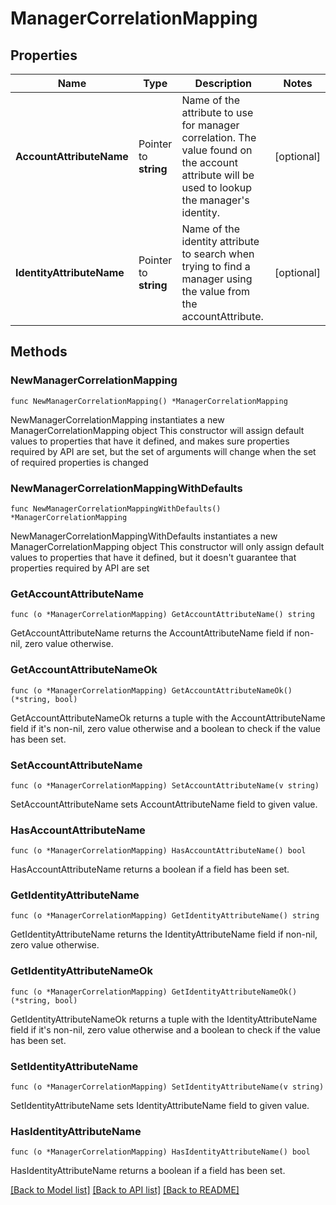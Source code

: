 # ManagerCorrelationMapping

## Properties

Name | Type | Description | Notes
------------ | ------------- | ------------- | -------------
**AccountAttributeName** | Pointer to **string** | Name of the attribute to use for manager correlation. The value found on the account attribute will be used to lookup the manager&#39;s identity. | [optional] 
**IdentityAttributeName** | Pointer to **string** | Name of the identity attribute to search when trying to find a manager using the value from the accountAttribute. | [optional] 

## Methods

### NewManagerCorrelationMapping

`func NewManagerCorrelationMapping() *ManagerCorrelationMapping`

NewManagerCorrelationMapping instantiates a new ManagerCorrelationMapping object
This constructor will assign default values to properties that have it defined,
and makes sure properties required by API are set, but the set of arguments
will change when the set of required properties is changed

### NewManagerCorrelationMappingWithDefaults

`func NewManagerCorrelationMappingWithDefaults() *ManagerCorrelationMapping`

NewManagerCorrelationMappingWithDefaults instantiates a new ManagerCorrelationMapping object
This constructor will only assign default values to properties that have it defined,
but it doesn't guarantee that properties required by API are set

### GetAccountAttributeName

`func (o *ManagerCorrelationMapping) GetAccountAttributeName() string`

GetAccountAttributeName returns the AccountAttributeName field if non-nil, zero value otherwise.

### GetAccountAttributeNameOk

`func (o *ManagerCorrelationMapping) GetAccountAttributeNameOk() (*string, bool)`

GetAccountAttributeNameOk returns a tuple with the AccountAttributeName field if it's non-nil, zero value otherwise
and a boolean to check if the value has been set.

### SetAccountAttributeName

`func (o *ManagerCorrelationMapping) SetAccountAttributeName(v string)`

SetAccountAttributeName sets AccountAttributeName field to given value.

### HasAccountAttributeName

`func (o *ManagerCorrelationMapping) HasAccountAttributeName() bool`

HasAccountAttributeName returns a boolean if a field has been set.

### GetIdentityAttributeName

`func (o *ManagerCorrelationMapping) GetIdentityAttributeName() string`

GetIdentityAttributeName returns the IdentityAttributeName field if non-nil, zero value otherwise.

### GetIdentityAttributeNameOk

`func (o *ManagerCorrelationMapping) GetIdentityAttributeNameOk() (*string, bool)`

GetIdentityAttributeNameOk returns a tuple with the IdentityAttributeName field if it's non-nil, zero value otherwise
and a boolean to check if the value has been set.

### SetIdentityAttributeName

`func (o *ManagerCorrelationMapping) SetIdentityAttributeName(v string)`

SetIdentityAttributeName sets IdentityAttributeName field to given value.

### HasIdentityAttributeName

`func (o *ManagerCorrelationMapping) HasIdentityAttributeName() bool`

HasIdentityAttributeName returns a boolean if a field has been set.


[[Back to Model list]](../README.md#documentation-for-models) [[Back to API list]](../README.md#documentation-for-api-endpoints) [[Back to README]](../README.md)


